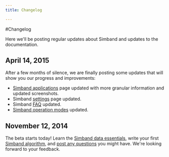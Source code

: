 ```yaml
---
title: Changelog

---
```


#Changelog

Here we'll be posting regular updates about Simband and updates to the documentation.

## April 14, 2015
After a few months of silence, we are finally posting some updates that will show you our progress and improvements:

 - [Simband applications](/simband/simband-documentation/applications/) page updated with more granular information and updated screenshots.
 - Simband [settings](/simband/simband-documentation/applications/settings.html) page updated.
 - Simband [FAQ](/simband/faq.html) updated.
 - [Simband operation modes](/simband/simband-documentation/operation-modes.html) updated.

## November 12, 2014

The beta starts today! Learn the [Simband data essentials](/simband/simband-documentation/semantics-of-simband/), write your first [Simband algorithm](/simband/simband-documentation/writing-algorithms-using-simband-api.html), and [post any questions](/community/) you might have. We're looking forward to your feedback.
